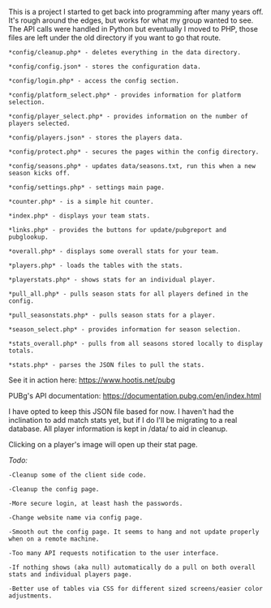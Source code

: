 This is a project I started to get back into programming after many years off. It's rough around the edges, but works for what my group wanted to see. The API calls were handled in Python but eventually I moved to PHP, those files are left under the old directory if you want to go that route.

    *config/cleanup.php* - deletes everything in the data directory.

    *config/config.json* - stores the configuration data.

    *config/login.php* - access the config section.

    *config/platform_select.php* - provides information for platform selection.

    *config/player_select.php* - provides information on the number of players selected.

    *config/players.json* - stores the players data.

    *config/protect.php* - secures the pages within the config directory.

    *config/seasons.php* - updates data/seasons.txt, run this when a new season kicks off.

    *config/settings.php* - settings main page.

    *counter.php* - is a simple hit counter.

    *index.php* - displays your team stats.

    *links.php* - provides the buttons for update/pubgreport and pubglookup.

    *overall.php* - displays some overall stats for your team.

    *players.php* - loads the tables with the stats.

    *playerstats.php* - shows stats for an individual player.

    *pull_all.php* - pulls season stats for all players defined in the config.

    *pull_seasonstats.php* - pulls season stats for a player.

    *season_select.php* - provides information for season selection.

    *stats_overall.php* - pulls from all seasons stored locally to display totals.

    *stats.php* - parses the JSON files to pull the stats.

See it in action here: https://www.hootis.net/pubg

PUBg's API documentation: https://documentation.pubg.com/en/index.html

I have opted to keep this JSON file based for now. I haven't had the inclination to add match stats yet, but if I do I'll be migrating to a real database. All player information is kept in /data/<playername> to aid in cleanup.

Clicking on a player's image will open up their stat page.


*Todo:*

    -Cleanup some of the client side code.

    -Cleanup the config page.

    -More secure login, at least hash the passwords.

    -Change website name via config page.

    -Smooth out the config page. It seems to hang and not update properly when on a remote machine.

    -Too many API requests notification to the user interface.

    -If nothing shows (aka null) automatically do a pull on both overall stats and individual players page.

    -Better use of tables via CSS for different sized screens/easier color adjustments.
